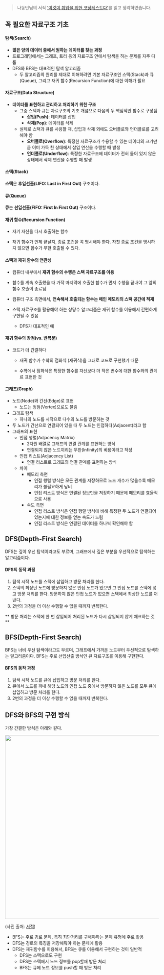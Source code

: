> 나동빈님의 서적 ['이것이 취업을 위한 코딩테스트다'](https://play.google.com/store/books/details/%EB%82%98%EB%8F%99%EB%B9%88_%EC%9D%B4%EA%B2%83%EC%9D%B4_%EC%B7%A8%EC%97%85%EC%9D%84_%EC%9C%84%ED%95%9C_%EC%BD%94%EB%94%A9_%ED%85%8C%EC%8A%A4%ED%8A%B8%EB%8B%A4_with_%ED%8C%8C%EC%9D%B4%EC%8D%AC?id=vBz-DwAAQBAJ)를 읽고 정리하였습니다.



## 꼭 필요한 자료구조 기초

#### 탐색(Search)

- **많은 양의 데이터 중에서 원하는 데이터를 찾는 과정**
- 프로그래밍에서는 그래프, 트리 등의 자료구조 안에서 탐색을 하는 문제를 자주 다룸
- DFS와 BFS는 대표적인 탐색 알고리즘
  - 두 알고리즘의 원리를 제대로 이해하려면 기본 자료구조인 스택(Stack)과 큐(Queue), 그리고 재귀 함수(Recursion Function)에 대한 이해가 필요



#### 자료구조(Data Structure)

- **데이터를 표현하고 관리하고 처리하기 위한 구조**
  - 그중 스택과 큐는 자료구조의 기초 개념으로 다음의 두 핵심적인 함수로 구성됨
    - **삽입(Push)**: 데이터를 삽입
    - **삭제(Pop)**: 데이터를 삭제
  - 실제로 스택과 큐를 사용할 때, 삽입과 삭제 외에도 오버플로와 언더플로를 고려해야 함
    - **오버플로(Overflow)**: 특정한 자료구조가 수용할 수 있는 데이터의 크기만큼 이미 가득 찬 상태에서 삽입 연산을 수행할 때 발생
    - **언더플로(Underflow)**: 특정한 자료구조에 데이터가 전혀 들어 있지 않은 상태에서 삭제 연산을 수행할 때 발생



#### 스택(Stack)

**스택**은 **후입선출(LIFO: Last in First Out)** 구조이다.



#### 큐(Queue)

**큐**는 **선입선출(FIFO: First In First Out)** 구조이다.



#### 재귀 함수(Recursion Function)

- 자기 자신을 다시 호출하는 함수

- 재귀 함수가 언제 끝날지, 종료 조건을 꼭 명시해야 한다. 자칫 종료 조건을 명시하지 않으면 함수가 무한 호출될 수 있다.



#### 스택과 재귀 함수의 연관성

- 컴퓨터 내부에서 **재귀 함수의 수행은 스택 자료구조를 이용**
- 함수를 계속 호출했을 때 가작 마지막에 호출한 함수가 먼저 수행을 끝내야 그 앞의 함수 호출이 종료됨
- 컴퓨터 구조 측면에서, **연속해서 호출되는 함수는 메인 메모리의 스택 공간에 적재** 

- 스택 자료구조를 활용해야 하는 상당수 알고리즘은 재귀 함수를 이용해서 간편하게 구현될 수 있음
  - DFS가 대표적인 예



#### 재귀 함수의 장점(vs. 반복문)

- 코드가 더 간결하다

  - 재귀 함수가 수학의 점화식 (재귀식)을 그대로 코드로 구현했기 때문

  - 수학에서 점화식은 특정한 함수를 자신보다 더 작은 변수에 대한 함수와의 관계료 표현한 것

    

#### 그래프(Graph)

- 노드(Node)와 간선(Edge)로 표현
  - 노드는 정점(Vertex)으로도 불림
- 그래프 탐색
  - 하나의 노드를 시작으로 다수의 노드를 방문하는 것
- 두 노드가 간선으로 연결되어 있을 때 두 노드는 인접하다(Adjacent)라고 함
- 그래프의 표현
  - 인접 행렬(Adjacency Matrix)
    - 2차원 배열로 그래프의 연결 관계를 표현하는 방식
    - 연결되지 않은 노드끼리는 무한(Infinity)의 비용이라고 작성
  - 인접 리스트(Adjacency List)
    - 연결 리스트로 그래프의 연결 관계를 표현하는 방식
  - 차이
    - 메모리 측면
      - 인접 행렬 방식은 모든 관계를 저장하므로 노드 개수가 많을수록 메모리가 불필요하게 낭비
      - 인접 리스트 방식은 연결된 정보만을 저장하기 때문에 메모리를 효율적으로 사용
    - 속도 측면
      - 인접 리스트 방식은 인접 행렬 방식에 비해 특정한 두 노드가 연결되어 있는지에 대한 정보를 얻는 속도가 느림
      - 인접 리스트 방식은 연결된 데이터를 하나씩 확인해야 함



## DFS(Depth-First Search)

DFS는 깊이 우선 탐색이라고도 부르며, 그래프에서 깊은 부분을 우선적으로 탐색하는 알고리즘이다.



####  DFS의 동작 과정

1. 탐색 시작 노드를 스택에 삽입하고 방문 처리를 한다.
2. 스택의 최상단 노드에 방문하지 않은 인접 노드가 있으면 그 인접 노드를 스택에 넣고 방문 처리를 한다. 방문하지 않은 인접 노드가 없으면 스택에서 최상단 노드를 꺼낸다.
3. 2번의 과정을 더 이상 수행할 수 없을 때까지 반복한다.

** 방문 처리는 스택에 한 번 삽입되어 처리된 노드가 다시 삽입되지 않게 체크하는 것 **





## BFS(Depth-First Search)

BFS는 너비 우선 탐색이라고도 부르며, 그래프에서 가까운 노드부터 우선적으로 탐색하는 알고리즘이다. BFS는 주로 선입선출 방식인 큐 자료구조를 이용해 구현한다.

####  BFS의 동작 과정

1. 탐색 시작 노드를 큐에 삽입하고 방문 처리를 한다.
2. 큐에서 노드를 꺼내 해당 노드의 인접 노드 중에서 방문하지 않은 노드를 모두 큐에 삽입하고 방문 처리를 한다.
3. 2번의 과정을 더 이상 수행할 수 없을 때까지 반복한다.



## DFS와 BFS의 구현 방식

가장 간결한 방식은 아래와 같다.

<img src="https://user-images.githubusercontent.com/71204049/136384149-c3bbe7e3-1164-43fb-89a7-19e3afd5ee44.png" width="600" />

(사진 출처: [서적](https://play.google.com/store/books/details/%EB%82%98%EB%8F%99%EB%B9%88_%EC%9D%B4%EA%B2%83%EC%9D%B4_%EC%B7%A8%EC%97%85%EC%9D%84_%EC%9C%84%ED%95%9C_%EC%BD%94%EB%94%A9_%ED%85%8C%EC%8A%A4%ED%8A%B8%EB%8B%A4_with_%ED%8C%8C%EC%9D%B4%EC%8D%AC?id=vBz-DwAAQBAJ))



- BFS는 주로 경로 문제, 특히 최단거리를 구해야하는 문제 유형에 주로 활용
- DFS는 경로의 특징을 저장해둬야 하는 문제에 활용
- DFS는 재귀함수를 이용해서, BFS는 큐를 이용해서 구현하는 것이 일반적
  - DFS는 스택으로도 구현
  - DFS는 스택에서 노드 정보를 pop할때 방문 처리
  - BFS는 큐에 노드 정보를 push할 때 방문 처리